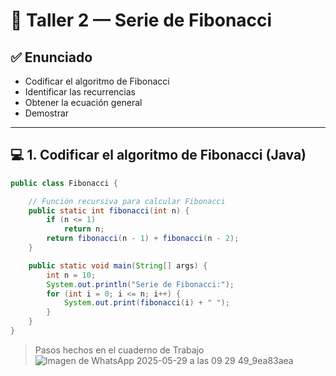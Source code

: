 # 📘 Taller 2 — Serie de Fibonacci

## ✅ Enunciado

- Codificar el algoritmo de Fibonacci  
- Identificar las recurrencias  
- Obtener la ecuación general  
- Demostrar

---

## 💻 1. Codificar el algoritmo de Fibonacci (Java)

```java
public class Fibonacci {

    // Función recursiva para calcular Fibonacci
    public static int fibonacci(int n) {
        if (n <= 1)
            return n;
        return fibonacci(n - 1) + fibonacci(n - 2);
    }

    public static void main(String[] args) {
        int n = 10;
        System.out.println("Serie de Fibonacci:");
        for (int i = 0; i <= n; i++) {
            System.out.print(fibonacci(i) + " ");
        }
    }
}
```

> Pasos hechos en el cuaderno de Trabajo
![Imagen de WhatsApp 2025-05-29 a las 09 29 49_9ea83aea](https://github.com/user-attachments/assets/f7df9b4f-a15c-4776-9165-646920f8e292)
